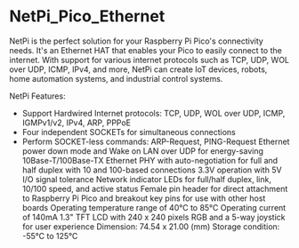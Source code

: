 # NetPi_Pico_Ethernet

NetPi is the perfect solution for your Raspberry Pi Pico's connectivity needs. It's an Ethernet HAT that enables your Pico to easily connect to the internet. With support for various internet protocols such as TCP, UDP, WOL over UDP, ICMP, IPv4, and more, NetPi can create IoT devices, robots, home automation systems, and industrial control systems.

NetPi Features:
  - Support Hardwired Internet protocols: TCP, UDP, WOL over UDP, ICMP, IGMPv1/v2, IPv4, ARP, PPPoE
  - Four independent SOCKETs for simultaneous connections
  - Perform SOCKET-less commands: ARP-Request, PING-Request
Ethernet power down mode and Wake on LAN over UDP for energy-saving
10Base-T/100Base-TX Ethernet PHY with auto-negotiation for full and half duplex with 10 and 100-based connections
3.3V operation with 5V I/O signal tolerance
Network indicator LEDs for full/half duplex, link, 10/100 speed, and active status
Female pin header for direct attachment to Raspberry Pi Pico and breakout key pins for use with other host boards
Operating temperature range of 40°C to 85°C
Operating current of 140mA
1.3" TFT LCD with 240 x 240 pixels RGB and a 5-way joystick for user experience
Dimension: 74.54 x 21.00 (mm)
Storage condition: -55°C to 125°C
